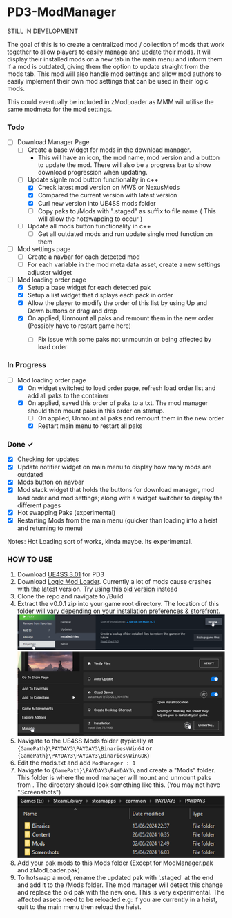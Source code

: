 # PD3-ModManager

STILL IN DEVELOPMENT 

The goal of this is to create a centralized mod / collection of mods that work together to allow players to easily manage and update their mods. It will display their installed mods on a new tab in the main menu and inform them if a mod is outdated, giving them the option to update straight from the mods tab. This mod will also handle mod settings and allow mod authors to easily implement their own mod settings that can be used in their logic mods. 

This could eventually be included in zModLoader as MMM will utilise the same modmeta for the mod settings.


### Todo
- [ ] Download Manager Page
   - [ ] Create a base widget for mods in the download manager.
      - This will have an icon, the mod name, mod version and a button to update the mod. There will also be a progress bar to show download progression when updating.
   - [ ] Update signle mod button functionality in c++
      - [x] Check latest mod version on MWS or NexusMods
      - [x] Compared the current version with latest version
      - [x] Curl new version into UE4SS mods folder
      - [ ] Copy paks to /Mods with ".staged" as suffix to file name ( This will allow the hotswapping to occur )
   - [ ] Update all mods button functionality in c++
      - [ ] Get all outdated mods and run update single mod function on them 
     
- [ ] Mod settings page
   - [ ] Create a navbar for each detected mod
   - [ ] For each variable in the mod meta data asset, create a new settings adjuster widget 

- [ ] Mod loading order page
   - [x] Setup a base widget for each detected pak
   - [x] Setup a list widget that displays each pack in order
   - [x] Allow the player to modify the order of this list by using Up and Down buttons or drag and drop
   - [x] On applied, Unmount all paks and remount them in the new order (Possibly have to restart game here)
      - [ ] Fix issue with some paks not unmountin or being affected by load order


### In Progress 

- [ ] Mod loading order page
   - [x] On widget switched to load order page, refresh load order list and add all paks to the container
   - [x] On applied, saved this order of paks to a txt. The mod manager should then mount paks in this order on startup. 
      - [ ] On applied, Unmount all paks and remount them in the new order
      - [x] Restart main menu to restart all paks 

### Done ✓

- [x] Checking for updates
- [x] Update notifier widget on main menu to display how many mods are outdated
- [x] Mods button on navbar
- [x] Mod stack widget that holds the buttons for download manager, mod load order and mod settings; along with a widget switcher to display the different pages
- [x] Hot swapping Paks (experimental)
- [x] Restarting Mods from the main menu (quicker than loading into a heist and returning to menu) 

Notes:
Hot Loading sort of works, kinda maybe. Its experimental.


### HOW TO USE

1. Download [UE4SS 3.01](https://modworkshop.net/mod/47771) for PD3
2. Download [Logic Mod Loader](https://modworkshop.net/mod/44049). Currently a lot of mods cause crashes with the
latest version. Try using this [old version](https://drive.google.com/file/d/1WOpwp0hHY6JGL1G8cqVDqHbB-SEbH0zY/view) instead
3. Clone the repo and navigate to /Build
4. Extract the v0.0.1 zip into your game root directory. 
The location of this folder will vary depending on your installation preferences & storefront.
![STEAM.png](Imgs%2FSTEAM.png)
![EGS.png](Imgs%2FEGS.png)
5. Navigate to the UE4SS Mods folder (typically at ```{GamePath}\PAYDAY3\PAYDAY3\Binaries\Win64``` or ```{GamePath}\PAYDAY3\PAYDAY3\Binaries\WinGDK```)
6. Edit the mods.txt and add ```ModManager : 1``` 
7. Navigate to ```{GamePath}\PAYDAY3\PAYDAY3\``` and create a "Mods" folder. This folder is where the mod manager will mount and unmount paks from
. The directory should look something like this. (You may not have "Screenshots")
![ModFolder.png](Imgs%2FModFolder.png)
8. Add your pak mods to this Mods folder (Except for ModManager.pak and zModLoader.pak)
9. To hotswap a mod, rename the updated pak with '.staged' at the end and add it to the /Mods folder.
The mod manager will detect this change and replace the old pak with the new one. This is very experimental. 
The affected assets need to be reloaded e.g: if you are currently in a heist, quit to the main menu then reload the heist.

